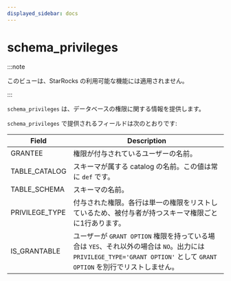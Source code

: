 ```yaml
---
displayed_sidebar: docs
---
```


# schema_privileges

:::note

このビューは、StarRocks の利用可能な機能には適用されません。

:::

`schema_privileges` は、データベースの権限に関する情報を提供します。

`schema_privileges` で提供されるフィールドは次のとおりです:

| **Field**      | **Description**                                              |
| -------------- | ------------------------------------------------------------ |
| GRANTEE        | 権限が付与されているユーザーの名前。                        |
| TABLE_CATALOG  | スキーマが属する catalog の名前。この値は常に `def` です。   |
| TABLE_SCHEMA   | スキーマの名前。                                             |
| PRIVILEGE_TYPE | 付与された権限。各行は単一の権限をリストしているため、被付与者が持つスキーマ権限ごとに1行あります。 |
| IS_GRANTABLE   | ユーザーが `GRANT OPTION` 権限を持っている場合は `YES`、それ以外の場合は `NO`。出力には `PRIVILEGE_TYPE='GRANT OPTION'` として `GRANT OPTION` を別行でリストしません。 |